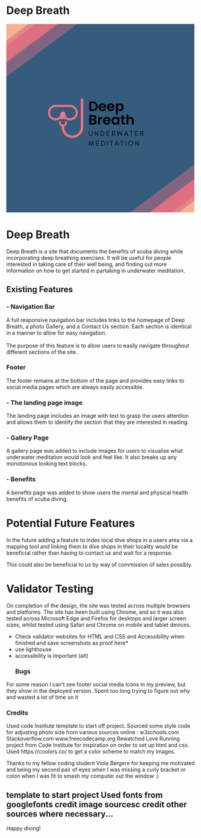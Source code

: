 <h1>Deep Breath</h1>

![Deep Breath logo](assets/images/dblogo.png)

<h1>Deep Breath</h1>

Deep Breath is a site that documents the benefits of scuba diving while incorporating deep breathing exercises. It will be useful for people interested in taking care of their well being, and finding out more information on how to get started in partaking in underwater meditation.

<h2>Existing Features</h2>
<h3>- Navigation Bar</h3>
A full responsive navigation bar includes links to the homepage of Deep Breath, a photo Gallery, and a Contact Us section. Each section is identical in a manner to allow for easy navigation. <br>
<br>
The purpose of this feature is to allow users to easily navigate throughout different sections of the site.
<br>
<h3>Footer</h3>
The footer remains at the bottom of the page and provides easy links to social media pages which are always easily accessible.
<br>
<h3>- The landing page image</h3>

The landing page includes an image with text to grasp the users attention and allows them to identify the section that they are interested in reading.

<h3>- Gallery Page</h3>
A gallery page was added to include images for users to visualise what underwater meditation would look and feel like. It also breaks up any monotonous looking text blocks.
<br>
<h3>- Benefits</h3>
A benefits page was added to show users the mental and physical health benefits of scuba diving.


<h1>Potential Future Features</h1>
In the future adding a feature to index local dive shops in a users area via a mapping tool and linking them to dive shops in their locality would be beneficial rather than having to contact us and wait for a response.

 This could also be beneficial to *us* by way of commission of sales possibly.
 <br>
 
 <h1>Validator Testing</h1>
 On completion of the design, the site was tested across multiple browsers and platforms. The site has been built using Chrome, and so it was also tested across Microsoft Edge and Firefox for desktops and larger screen sizes, whilst tested using Safari and Chrome on mobile and tablet devices.

* Check validator websites for HTML and CSS and Accessibility when finished and save screenshots as proof here*
* use lighthouse
* accessibility is important (alt)
    <br>
     <h3>Bugs</h3>
 For some reason I can't see footer social media Icons in my preview, but they show in the deployed version. Spent too long trying to figure out why and wasted a lot of time on it
<h3>Credits</h3>
Used code Institute template to start off project.
Sourced some style code for adjusting photo size from various sources online :
w3schools.com
Stackoverflow.com
www.freecodecamp.org
Rewatched Love Running project from Code Institute for inspiration on order to set up html and css.
Used https://coolors.co/ to get a color scheme to match my images.

Thanks to my fellow coding student Viola Bergere for keeping me motivated and being my second pair of eyes when I was missing a curly bracket or colon when I was fit to smash my computer out the window :)
 
template to start project
Used fonts from googlefonts
credit image sourcesc
credit other sources where necessary...
---

Happy diving!
